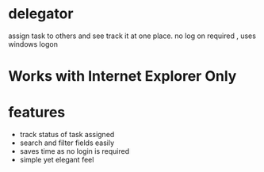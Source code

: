 # delegator
assign task to others and see track it at one place. no log on required , uses windows logon


# Works with Internet Explorer Only


# features
* track status of task assigned
* search and filter fields easily 
* saves time as no login is required
* simple yet elegant feel

